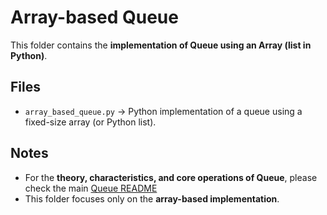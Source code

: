# Array-based Queue

This folder contains the **implementation of Queue using an Array (list in Python)**.

## Files

- `array_based_queue.py` → Python implementation of a queue using a fixed-size array (or Python list).

## Notes

- For the **theory, characteristics, and core operations of Queue**, please check the main [Queue README](../09_Queue_Introduction/README.md)
- This folder focuses only on the **array-based implementation**.
